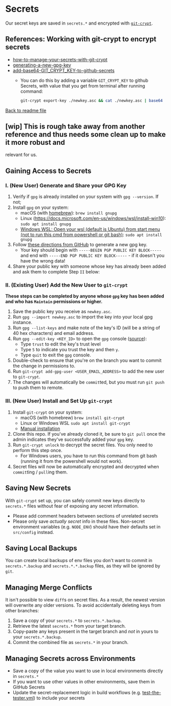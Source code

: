 # Secrets

Our secret keys are saved in `secrets.*` and encrypted with [`git-crypt`](https://github.com/AGWA/git-crypt#readme).

## References: Working with git-crypt to encrypt secrets

- [how-to-manage-your-secrets-with-git-crypt](https://dev.to/heroku/how-to-manage-your-secrets-with-git-crypt-56ih)
- [generating-a-new-gpg-key](https://docs.github.com/en/authentication/managing-commit-signature-verification/generating-a-new-gpg-key)
- [add-base64-GIT_CRYPT_KEY-to-github-secrets](https://github.com/sliteteam/github-action-git-crypt-unlock)
  - You can do this by adding a variable `GIT_CRYPT_KEY` to github Secrets, with value that you get from terminal after running command:

    ```bash
    git-crypt export-key ./newkey.asc && cat ./newkey.asc | base64
    ```

[Back to readme file](./README.md)

## [wip] This is rough take away from another reference and thus needs some clean up to make it more robust and

relevant for us.

## Gaining Access to Secrets

### I. (New User) Generate and Share your GPG Key

1. Verify if `gpg` is already installed on your system with `gpg --version`. If not;
2. Install `gpg` on your system:
    - macOS (with [homebrew](https://brew.sh/)): `brew install gnupg`
    - Linux (<https://docs.microsoft.com/en-us/windows/wsl/install-win10>): `sudo apt install gnupg`
    - [Windows WSL: Open your wsl (default is Ubuntu) from start menu (not to run this cmd from powershell or git bash)](https://docs.microsoft.com/en-us/windows/wsl/install-win10): `sudo apt install gnupg`
2. Follow [these directions from GitHub](https://docs.github.com/en/github/authenticating-to-github/managing-commit-signature-verification/generating-a-new-gpg-key) to generate a new gpg key.
    - Your key should begin with `-----BEGIN PGP PUBLIC KEY BLOCK-----` and end with `-----END PGP PUBLIC KEY BLOCK-----` - if it doesn't you have the wrong data!
3. Share your public key with someone whose key has already been added and ask them to complete Step `II` below:

### II. (Existing User) Add the New User to `git-crypt`
**These steps can be completed by anyone whose `gpg` key has been added and who has `Maintain` permissions or higher.**
1. Save the public key you receive as `newkey.asc`.
2. Run `gpg --import newkey.asc` to import the key into your local gpg instance.
3. Run `gpg --list-keys` and make note of the key's ID (will be a string of 40 hex characters) and email address.
4. Run `gpg --edit-key <KEY_ID>` to open the `gpg` console ([source](https://stackoverflow.com/questions/33361068/gnupg-there-is-no-assurance-this-key-belongs-to-the-named-user#answer-34132924)):
    - Type `trust` to edit the key's trust level
    - Type `5` to indicate you trust the key and then `y`.
    - Type `quit` to exit the `gpg` console.
5.  Double-check to ensure that you're on the branch you want to commit the change in permissions to.
6.  Run `git-crypt add-gpg-user <USER_EMAIL_ADDRESS>` to add the new user to `git-crypt`.
7.  The changes will automatically be `commit`ted, but you must run `git push` to push them to remote.

### III. (New User) Install and Set Up `git-crypt`
1. Install `git-crypt` on your system:
    - macOS (with homebrew) `brew install git-crypt`
    - Linux or Windows WSL `sudo apt install git-crypt`
    - [Manual installation](https://github.com/AGWA/git-crypt/blob/master/INSTALL.md)
2. Clone this repo. If you've already cloned it, be sure to `git pull` once the admin indicates they've successfully added your `gpg` key.
3. Run `git-crypt unlock` to decrypt the secret files. You only need to perform this step once.
    - For Windows users, you have to run this command from git bash (running it from the powershell would not work).
4. Secret files will now be automatically encrypted and decrypted when `commit`ting / `pull`ing them.

## Saving New Secrets
With `git-crypt` set up, you can safely commit new keys directly to `secrets.*` files without fear of exposing any secret information.
- Please add comment headers between sections of unrelated secrets
- Please only save *actually secret* info in these files. Non-secret environment variables (e.g. `NODE_ENV`) should have their defaults set in `src/config` instead.

## Saving Local Backups
You can create local backups of env files you don't want to commit in `secrets.*.backup` and `secrets.*.*.backup` files, as they will be ignored by `git`.

## Managing Merge Conflicts
It isn't possible to view `diff`s on secret files. As a result, the newest version will overwrite any older versions. To avoid accidentally deleting keys from other branches:
1. Save a copy of your `secrets.*` to `secrets.*.backup`.
2. Retrieve the latest `secrets.*` from your target branch.
3. Copy-paste any keys present in the target branch and *not* in yours to your `secrets.*.backup`.
4. Commit the combined file as `secrets.*` in your branch.

## Managing Secrets across Environments
- Save a copy of the value you want to use in local environments directly in `secrets.*`
- If you want to use other values in other environments, save them in GitHub Secrets
- Update the secret-replacement logic in build workflows (e.g. [test-the-tester.yml](.github/workflows/test-the-tester.yml)) to include your secrets
